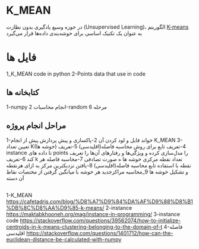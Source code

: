# K_MEAN
در حوزه وسیع یادگیری بدون نظارت (Unsupervised Learning)، الگوریتم [K-means](https://en.wikipedia.org/wiki/K-means_clustering) به عنوان یک تکنیک اساسی برای خوشه‌بندی داده‌ها قرار می‌گیرد


# فایل ها

1_K_MEAN code in python
2-Points data that use in code
## کتابخانه ها
1-numpy انجام محاسبات
2-random     مرحله 6
## مراحل انجام پروژه
1-خواند فایل و لود کردن آن
2-پاکسازی و پیش پردازش پیش از انجام K_MEAN
3-تعیین تعداد K(خوشه ها)
4-تعریف تابع برای روش محاسبه فاصله(اقلیدسی)
5-تعریف instance تا داده های points را مدل‌سازی کرده و ویژگی‌ها و رفتارهای آن‌ها را تعریف کند
6-تعریف k تعداد نقطه مرکزی خوشه ها ه صورت تصادفی
7-محاسبه فاصله هر نقطه با استفاده  تابع محاسبه فاصله(اقلیدسی)
8-یافتن نزدیکترین مرکز به ازای هرنقطه و تشکیل خوشه ها
9_محاسبه مراکزجدید هر خوشه با میانگین گرفتن از مختصات نقاط آن دسته
##
1-K_MEAN
https://cafetadris.com/blog/%D8%A7%D9%84%DA%AF%D9%88%D8%B1%DB%8C%D8%AA%D9%85-k-means/
2-instance
https://maktabkhooneh.org/mag/instance-in-programming/
3-instance code
https://stackoverflow.com/questions/39562074/how-to-initialize-centroids-in-k-means-clustering-belonging-to-the-domain-of-t
4-فاصله اقلیدسی
https://stackoverflow.com/questions/1401712/how-can-the-euclidean-distance-be-calculated-with-numpy
